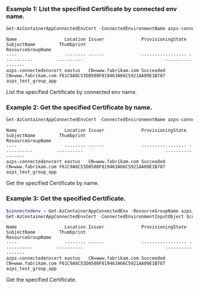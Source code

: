 ### Example 1: List the specified Certificate by connected env name.
```powershell
Get-AzContainerAppConnectedEnvCert -ConnectedEnvironmentName azps-connectedenv -ResourceGroupName azps_test_group_app
```

```output
Name                  Location Issuer              ProvisioningState SubjectName         Thumbprint                               ResourceGroupName
----                  -------- ------              ----------------- -----------         ----------                               -----------------
azps-connectedenvcert eastus   CN=www.fabrikam.com Succeeded         CN=www.fabrikam.com F61C9A8C53D0500F819463A66C5921AA09E1B787 azps_test_group_app
```

List the specified Certificate by connected env name.

### Example 2: Get the specified Certificate by name.
```powershell
Get-AzContainerAppConnectedEnvCert -ConnectedEnvironmentName azps-connectedenv -ResourceGroupName azps_test_group_app -Name azps-connectedenvcert
```

```output
Name                  Location Issuer              ProvisioningState SubjectName         Thumbprint                               ResourceGroupName
----                  -------- ------              ----------------- -----------         ----------                               -----------------
azps-connectedenvcert eastus   CN=www.fabrikam.com Succeeded         CN=www.fabrikam.com F61C9A8C53D0500F819463A66C5921AA09E1B787 azps_test_group_app
```

Get the specified Certificate by name.

### Example 3: Get the specified Certificate.
```powershell
$connectedenv = Get-AzContainerAppConnectedEnv -ResourceGroupName azps_test_group_app -Name azps-connectedenv
Get-AzContainerAppConnectedEnvCert -ConnectedEnvironmentInputObject $connectedenv -Name azps-connectedenvcert
```

```output
Name                  Location Issuer              ProvisioningState SubjectName         Thumbprint                               ResourceGroupName
----                  -------- ------              ----------------- -----------         ----------                               -----------------
azps-connectedenvcert eastus   CN=www.fabrikam.com Succeeded         CN=www.fabrikam.com F61C9A8C53D0500F819463A66C5921AA09E1B787 azps_test_group_app
```

Get the specified Certificate.